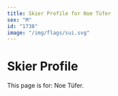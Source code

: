 ```yaml
---
title: Skier Profile for Noe Tüfer
sex: "M"
id: "1738"
image: "/img/flags/sui.svg" 
---
```


# Skier Profile

This page is for: Noe Tüfer.
    